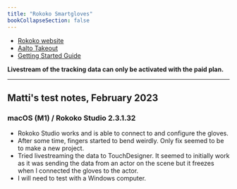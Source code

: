 ```yaml
---
title: "Rokoko Smartgloves"
bookCollapseSection: false
---   
```


- [Rokoko website](https://www.rokoko.com/products/smartgloves)
- [Aalto Takeout](https://takeout.aalto.fi/610753)
- [Getting Started Guide](https://support.rokoko.com/hc/en-us/articles/4410471103249-Getting-Started-Guide-Smartgloves)

**Livestream of the tracking data can only be activated with the paid plan.**

---

## Matti's test notes, February 2023

### macOS (M1) / Rokoko Studio 2.3.1.32

- Rokoko Studio works and is able to connect to and configure the gloves.
- After some time, fingers started to bend weirdly. Only fix seemed to be to make a new project.
- Tried livestreaming the data to TouchDesigner. It seemed to initially work as it was sending the data from an actor on the scene but it freezes when I connected the gloves to the actor.
- I will need to test with a Windows computer.